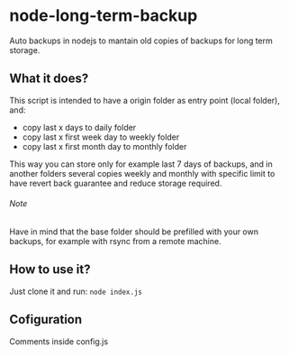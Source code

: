 # node-long-term-backup
Auto backups in nodejs to mantain old copies of backups for long term storage.

## What it does?
This script is intended to have a origin folder as entry point (local folder), and:
* copy last x days to daily folder
* copy last x first week day to weekly folder
* copy last x first month day to monthly folder

This way you can store only for example last 7 days of backups, and in another folders several copies weekly and monthly with specific limit to have revert back guarantee and reduce storage required.

###### Note
Have in mind that the base folder should be prefilled with your own backups, for example with rsync from a remote machine.

## How to use it?
Just clone it and run:
`node index.js`

## Cofiguration
Comments inside config.js